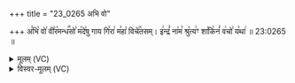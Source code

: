 +++
title = "23_0265 अभि वो"

+++
अ꣣भि꣡ वो꣢ वी꣣र꣡मन्ध꣢꣯सो꣣ म꣡दे꣢षु गाय गि꣣रा꣢ म꣣हा꣡ विचे꣢꣯तसम्। इ꣢न्द्रं꣣ ना꣢म꣣ श्रु꣡त्य꣢ꣳ शा꣣कि꣢नं꣣ व꣢चो꣣ य꣣था꣢ ॥ 23:0265 ॥

<details><summary>मूलम् (VC)</summary>

अ꣣भि꣡ वो꣢ वी꣣र꣡मन्ध꣢꣯सो꣣ म꣡दे꣢षु गाय गि꣣रा꣢ म꣣हा꣡ विचे꣢꣯तसम् । इ꣢न्द्रं꣣ ना꣢म꣣ श्रु꣡त्य꣢ꣳ शा꣣कि꣢नं꣣ व꣢चो꣣ य꣡था꣢ ॥२६५॥
</details>

<details><summary>विस्वर-मूलम् (VC)</summary>

अभि वो वीरमन्धसो मदेषु गाय गिरा महा विचेतसम् । इन्द्रं नाम श्रुत्यꣳ शाकिनं वचो यथा ॥२६५॥
</details>